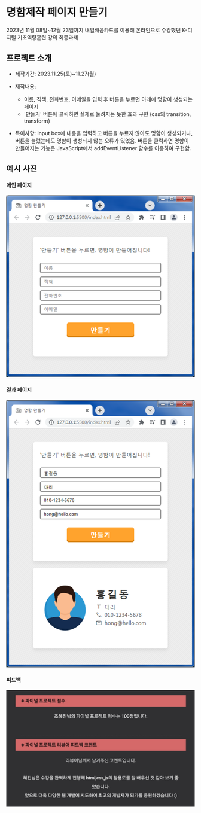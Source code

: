 # 명함제작 페이지 만들기
2023년 11월 08일~12월 23일까지 내일배움카드를 이용해 온라인으로 수강했던 K-디지털 기초역량훈련 강의 최종과제


## 프로젝트 소개
* 제작기간: 2023.11.25(토)~11.27(월)

* 제작내용:
	* 이름, 직책, 전화번호, 이메일을 입력 후 버튼을 누르면 아래에 명함이 생성되는 페이지
	* '만들기' 버튼에 클릭하면 실제로 눌려지는 듯한 효과 구현 (css의 transition, transform)

* 특이사항: input box에 내용을 입력하고 버튼을 누르지 않아도 명함이 생성되거나, 버튼을 눌렀는데도 명함이 생성되지 않는 오류가 있었음. 버튼을 클릭하면 명함이 만들어지는 기능은 JavaScript에서 addEventListener 함수를 이용하여 구현함.


## 예시 사진
#### 메인 페이지
![main](https://github.com/hjinn0813/namecard/blob/main/photos/main.png)
#### 결과 페이지
![result](https://github.com/hjinn0813/namecard/blob/main/photos/result.png)
#### 피드백
![feedback](https://github.com/hjinn0813/namecard/blob/main/photos/Feedback.jpg)
